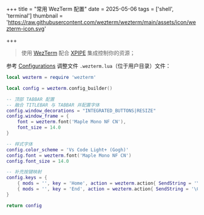+++
title =  "常用 WezTerm 配置"
date = 2025-05-06
tags = ['shell', 'terminal']
thumbnail = 'https://raw.githubusercontent.com/wezterm/wezterm/main/assets/icon/wezterm-icon.svg'

+++

> 使用 [WezTerm](https://github.com/wezterm/wezterm/)  配合 [XPIPE](https://github.com/xpipe-io/xpipe) 集成控制你的资源；

参考 [Configurations](https://wezterm.org/config/files.html) 调整文件 `.wezterm.lua`（位于用户目录）文件：

``` lua
local wezterm = require 'wezterm'

local config = wezterm.config_builder()

-- 顶部 TABBAR 配置
-- 融合 TITLEBAR 与 TABBAR 并配置字体
config.window_decorations = "INTEGRATED_BUTTONS|RESIZE" 
config.window_frame = {
    font = wezterm.font('Maple Mono NF CN'),
    font_size = 14.0
}

-- 样式字体
config.color_scheme = 'Vs Code Light+ (Gogh)'
config.font = wezterm.font('Maple Mono NF CN')
config.font_size = 14.0

-- 补充按键映射
config.keys = {
    { mods = '', key = 'Home', action = wezterm.action{ SendString = '\001' }},
    { mods = '', key = 'End', action = wezterm.action{ SendString = '\005' }}
}

return config
```